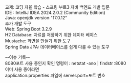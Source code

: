 교제: 코딩 자율 학습 - 스프링 부트3 자바 백엔드 개발 입문  
IDE : IntelliJ IDEA 2024.2.0.2 (Community Edition)   
Java: openjdk version "17.0.12"   
추가 개발 도구  
Web: Spring Boot 3.2.9  
H2 Database: 자료를 저장하기 위한 데이터 베이스  
Mustache: 화면을 만들기 위한 도구  
Spring Data JPA: 데이터베이스를 쉽게 다룰 수 있는 도구  

--이슈 기록--   
8080포트 사용 중인지 확인 명령어 : netstat -ano | findstr :8080  
이미 사용 중이라면  
application.properties 파일에 server.port=포트 번호  